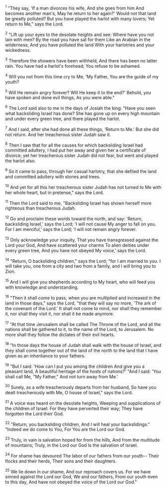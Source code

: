 <sup>1</sup> 
"They say, 'If a man divorces his wife, And she goes from him And becomes another man's, May he return to her again?' Would not that land be greatly polluted? But you have played the harlot with many lovers; Yet return to Me," says the Lord. 

<sup>2</sup> 
"Lift up your eyes to the desolate heights and see: Where have you not lain with men? By the road you have sat for them Like an Arabian in the wilderness; And you have polluted the land With your harlotries and your wickedness. 

<sup>3</sup> 
Therefore the showers have been withheld, And there has been no latter rain. You have had a harlot's forehead; You refuse to be ashamed. 

<sup>4</sup> 
Will you not from this time cry to Me, 'My Father, You are the guide of my youth? 

<sup>5</sup> 
Will He remain angry forever? Will He keep it to the end?' Behold, you have spoken and done evil things, As you were able." 

<sup>6</sup> 
The Lord said also to me in the days of Josiah the king: "Have you seen what backsliding Israel has done? She has gone up on every high mountain and under every green tree, and there played the harlot. 

<sup>7</sup> 
And I said, after she had done all these things, 'Return to Me.' But she did not return. And her treacherous sister Judah saw it. 

<sup>8</sup> 
Then I saw that for all the causes for which backsliding Israel had committed adultery, I had put her away and given her a certificate of divorce; yet her treacherous sister Judah did not fear, but went and played the harlot also. 

<sup>9</sup> 
So it came to pass, through her casual harlotry, that she defiled the land and committed adultery with stones and trees. 

<sup>10</sup> 
And yet for all this her treacherous sister Judah has not turned to Me with her whole heart, but in pretense," says the Lord. 

<sup>11</sup> 
Then the Lord said to me, "Backsliding Israel has shown herself more righteous than treacherous Judah. 

<sup>12</sup> 
Go and proclaim these words toward the north, and say: 'Return, backsliding Israel,' says the Lord; 'I will not cause My anger to fall on you. For I am merciful,' says the Lord; 'I will not remain angry forever. 

<sup>13</sup> 
Only acknowledge your iniquity, That you have transgressed against the Lord your God, And have scattered your charms To alien deities under every green tree, And you have not obeyed My voice,' says the Lord. 

<sup>14</sup> 
"Return, O backsliding children," says the Lord; "for I am married to you. I will take you, one from a city and two from a family, and I will bring you to Zion. 

<sup>15</sup> 
And I will give you shepherds according to My heart, who will feed you with knowledge and understanding. 

<sup>16</sup> 
"Then it shall come to pass, when you are multiplied and increased in the land in those days," says the Lord, "that they will say no more, 'The ark of the covenant of the Lord.' It shall not come to mind, nor shall they remember it, nor shall they visit it, nor shall it be made anymore. 

<sup>17</sup> 
"At that time Jerusalem shall be called The Throne of the Lord, and all the nations shall be gathered to it, to the name of the Lord, to Jerusalem. No more shall they follow the dictates of their evil hearts. 

<sup>18</sup> 
"In those days the house of Judah shall walk with the house of Israel, and they shall come together out of the land of the north to the land that I have given as an inheritance to your fathers. 

<sup>19</sup> 
"But I said: 'How can I put you among the children And give you a pleasant land, A beautiful heritage of the hosts of nations?' "And I said: 'You shall call Me, "My Father," And not turn away from Me.' 

<sup>20</sup> 
Surely, as a wife treacherously departs from her husband, So have you dealt treacherously with Me, O house of Israel," says the Lord. 

<sup>21</sup> 
A voice was heard on the desolate heights, Weeping and supplications of the children of Israel. For they have perverted their way; They have forgotten the Lord their God. 

<sup>22</sup> 
"Return, you backsliding children, And I will heal your backslidings." "Indeed we do come to You, For You are the Lord our God. 

<sup>23</sup> 
Truly, in vain is salvation hoped for from the hills, And from the multitude of mountains; Truly, in the Lord our God Is the salvation of Israel. 

<sup>24</sup> 
For shame has devoured The labor of our fathers from our youth-- Their flocks and their herds, Their sons and their daughters. 

<sup>25</sup> 
We lie down in our shame, And our reproach covers us. For we have sinned against the Lord our God, We and our fathers, From our youth even to this day, And have not obeyed the voice of the Lord our God."
